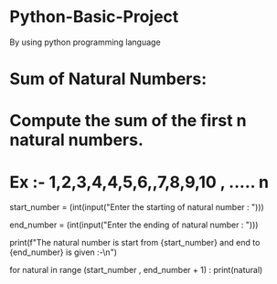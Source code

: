 # Python-Basic-Project
By using python programming language

# Sum of Natural Numbers: 
# Compute the sum of the first n natural numbers.
# Ex :- 1,2,3,4,4,5,6,,7,8,9,10 , ..... n

start_number = (int(input("Enter the starting of natural number : ")))

end_number = (int(input("Enter the ending of natural number : ")))

print(f"The natural number is start from {start_number} and end to {end_number} is given :-\n")

for natural in range (start_number , end_number + 1) :
    print(natural)
